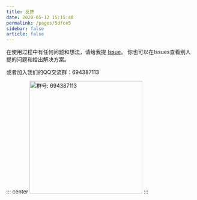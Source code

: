 ```yaml
---
title: 反馈
date: 2020-05-12 15:15:48
permalink: /pages/5dfce5
sidebar: false
article: false
---
```


在使用过程中有任何问题和想法，请给我提 [Issue](https://github.com/xugaoyi/vuepress-theme-vdoing/issues)。
你也可以在Issues查看别人提的问题和给出解决方案。

或者加入我们的QQ交流群：694387113

::: center
<img src="https://cdn.jsdelivr.net/gh/xugaoyi/image_store/blog/20200712122307.jpg" alt="群号: 694387113" class="no-zoom" style="width:300px;">
:::
